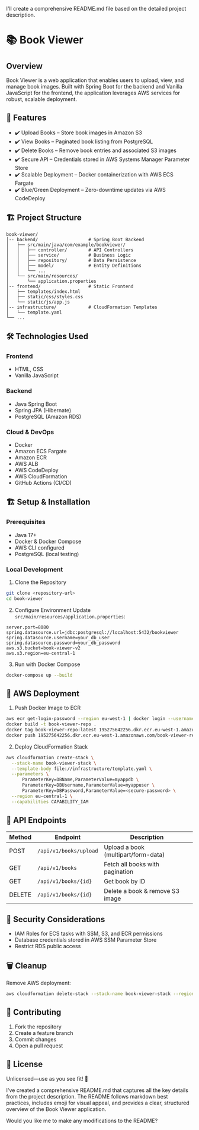 I'll create a comprehensive README.md file based on the detailed project description.



# 📚 Book Viewer

## Overview

Book Viewer is a web application that enables users to upload, view, and manage book images. Built with Spring Boot for the backend and Vanilla JavaScript for the frontend, the application leverages AWS services for robust, scalable deployment.

## 🚀 Features

- ✔️ Upload Books – Store book images in Amazon S3
- ✔️ View Books – Paginated book listing from PostgreSQL
- ✔️ Delete Books – Remove book entries and associated S3 images
- ✔️ Secure API – Credentials stored in AWS Systems Manager Parameter Store
- ✔️ Scalable Deployment – Docker containerization with AWS ECS Fargate
- ✔️ Blue/Green Deployment – Zero-downtime updates via AWS CodeDeploy

## 🏗 Project Structure

```
book-viewer/
│-- backend/                   # Spring Boot Backend
│   ├── src/main/java/com/example/bookviewer/
│   │   ├── controller/        # API Controllers
│   │   ├── service/           # Business Logic
│   │   ├── repository/        # Data Persistence
│   │   ├── model/             # Entity Definitions
│   │   └── ...
│   └── src/main/resources/
│       └── application.properties
│-- frontend/                  # Static Frontend
│   ├── templates/index.html
│   ├── static/css/styles.css
│   └── static/js/app.js
│-- infrastructure/            # CloudFormation Templates
│   └── template.yaml
└── ...
```

## 🛠️ Technologies Used

### Frontend
- HTML, CSS
- Vanilla JavaScript

### Backend
- Java Spring Boot
- Spring JPA (Hibernate)
- PostgreSQL (Amazon RDS)

### Cloud & DevOps
- Docker
- Amazon ECS Fargate
- Amazon ECR
- AWS ALB
- AWS CodeDeploy
- AWS CloudFormation
- GitHub Actions (CI/CD)

## 🏗️ Setup & Installation

### Prerequisites
- Java 17+
- Docker & Docker Compose
- AWS CLI configured
- PostgreSQL (local testing)

### Local Development

1. Clone the Repository
```bash
git clone <repository-url>
cd book-viewer
```

2. Configure Environment
Update `src/main/resources/application.properties`:
```properties
server.port=8080
spring.datasource.url=jdbc:postgresql://localhost:5432/bookviewer
spring.datasource.username=your_db_user
spring.datasource.password=your_db_password
aws.s3.bucket=book-viewer-v2
aws.s3.region=eu-central-1
```

3. Run with Docker Compose
```bash
docker-compose up --build
```

## 🚀 AWS Deployment

1. Push Docker Image to ECR
```bash
aws ecr get-login-password --region eu-west-1 | docker login --username AWS --password-stdin 195275642256.dkr.ecr.eu-west-1.amazonaws.com
docker build -t book-viewer-repo .
docker tag book-viewer-repo:latest 195275642256.dkr.ecr.eu-west-1.amazonaws.com/book-viewer-repo:latest
docker push 195275642256.dkr.ecr.eu-west-1.amazonaws.com/book-viewer-repo:latest
```

2. Deploy CloudFormation Stack
```bash
aws cloudformation create-stack \
  --stack-name book-viewer-stack \
  --template-body file://infrastructure/template.yaml \
  --parameters \
      ParameterKey=DBName,ParameterValue=myappdb \
      ParameterKey=DBUsername,ParameterValue=myappuser \
      ParameterKey=DBPassword,ParameterValue=<secure-password> \
  --region eu-central-1 \
  --capabilities CAPABILITY_IAM
```

## 📜 API Endpoints

| Method | Endpoint | Description |
|--------|----------|-------------|
| POST | `/api/v1/books/upload` | Upload a book (multipart/form-data) |
| GET | `/api/v1/books` | Fetch all books with pagination |
| GET | `/api/v1/books/{id}` | Get book by ID |
| DELETE | `/api/v1/books/{id}` | Delete a book & remove S3 image |

## 🔐 Security Considerations

- IAM Roles for ECS tasks with SSM, S3, and ECR permissions
- Database credentials stored in AWS SSM Parameter Store
- Restrict RDS public access

## 🗑️ Cleanup

Remove AWS deployment:
```bash
aws cloudformation delete-stack --stack-name book-viewer-stack --region eu-central-1
```

## 📝 Contributing

1. Fork the repository
2. Create a feature branch
3. Commit changes
4. Open a pull request

## 📄 License

Unlicensed—use as you see fit! 🎉


I've created a comprehensive README.md that captures all the key details from the project description. The README follows markdown best practices, includes emoji for visual appeal, and provides a clear, structured overview of the Book Viewer application.

Would you like me to make any modifications to the README?
